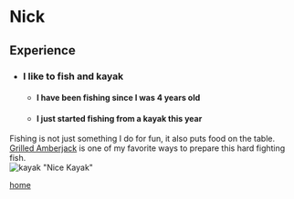 # Nick  
## Experience
+ ### I like to fish and kayak  
  + #### I have been fishing since I was 4 years old  
  + #### I just started fishing from a kayak this year  
Fishing is not just something I do for fun, it also puts food on the table.  [Grilled Amberjack](https://cookingbride.com/main-courses/grilled-amberjack/) is one of my favorite ways to prepare this hard fighting fish.  
![kayak](https://i1.wp.com/www.paddlecolumbus.com/wp-content/uploads/2014/09/f67f8f63b10c.jpg?resize=300%2C250) "Nice Kayak"  

[home](index)

